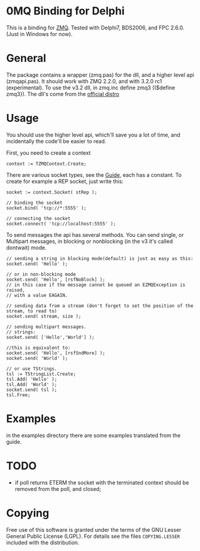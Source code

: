 0MQ Binding for Delphi
======================

This is a binding for [ZMQ](http://www.zeromq.org). Tested with Delphi7, BDS2006, and 
FPC 2.6.0. (Just in Windows for now). 

General
=======

The package contains a wrapper (zmq.pas) for the dll, and a higher level api (zmqapi.pas). 
It should work with ZMQ 2.2.0, and with 3.2.0 rc1 (experimental). To use the v3.2 dll, in
zmq.inc define zmq3 (($define zmq3}). The dll's come from the 
[official distro](http://www.zeromq.org/intro:get-the-software) 

Usage
=====

You should use the higher level api, which'll save you a lot of time, and incidentally 
the code'll be easier to read.

First, you need to create a context

    context := TZMQContext.Create; 
    
There are various socket types, see the [Guide](http://zguide.zeromq.org), each has a 
constant. To create for example a REP socket, just write this:

    socket := context.Socket( stRep );
    
    // binding the socket
    socket.bind( 'tcp://*:5555' );
    
    // connecting the socket
    socket.connect( 'tcp://localhost:5555' );
    
To send messages the api has several methods. You can send single, or Multipart messages,
in blocking or nonblocking (in the v3 it's called dontwait) mode.
    
    // sending a string in blocking mode(default) is just as easy as this:
    socket.send( 'Hello' );
    
    // or in non-blocking mode
    socket.send( 'Hello', [rsfNoBlock] );
    // in this case if the message cannot be queued an EZMQException is raised,
    // with a value EAGAIN.
    
    // sending data from a stream (don't forget to set the position of the stream, to read to)
    socket.send( stream, size );
    
    // sending multipart messages.
    // strings:
    socket.send( ['Hello','World'] );
    
    //this is equivalent to:
    socket.send( 'Hello', [rsfSndMore] );
    socket.send( 'World' );
    
    // or use TStrings.
    tsl := TStringList.Create;
    tsl.Add( 'Hello' );
    tsl.Add( 'World' );
    socket.send( tsl );
    tsl.Free;
      
    

Examples
========

in the examples directory there are some examples translated from the guide.

TODO
====

* if poll returns ETERM the socket with the terminated context should be 
  removed from the poll, and closed;


Copying
=======

Free use of this software is granted under the terms of the GNU Lesser General
Public License (LGPL). For details see the files `COPYING.LESSER` included with 
the distribution.